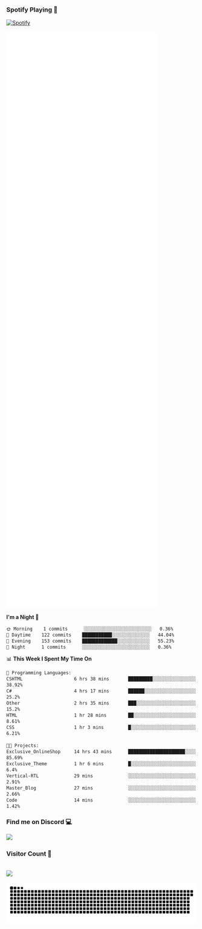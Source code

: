 ### Spotify Playing 🎵
[![Spotify](https://spotify-livestats-callme-milad.vercel.app/api/spotify)](https://open.spotify.com/user/314mrt6dxn5cqoxklh3thbwlr6by)

<img align="center" src="/github-metrics.svg" alt="Metrics" width="400">

<!--START_SECTION:waka-->
**I'm a Night 🦉** 

```text
🌞 Morning    1 commits      ░░░░░░░░░░░░░░░░░░░░░░░░░   0.36% 
🌆 Daytime    122 commits    ███████████░░░░░░░░░░░░░░   44.04% 
🌃 Evening    153 commits    █████████████░░░░░░░░░░░░   55.23% 
🌙 Night      1 commits      ░░░░░░░░░░░░░░░░░░░░░░░░░   0.36%

```


📊 **This Week I Spent My Time On** 

```text
💬 Programming Languages: 
CSHTML                   6 hrs 38 mins       █████████░░░░░░░░░░░░░░░░   38.92% 
C#                       4 hrs 17 mins       ██████░░░░░░░░░░░░░░░░░░░   25.2% 
Other                    2 hrs 35 mins       ███░░░░░░░░░░░░░░░░░░░░░░   15.2% 
HTML                     1 hr 28 mins        ██░░░░░░░░░░░░░░░░░░░░░░░   8.61% 
CSS                      1 hr 3 mins         █░░░░░░░░░░░░░░░░░░░░░░░░   6.21%

🐱‍💻 Projects: 
Exclusive_OnlineShop     14 hrs 43 mins      █████████████████████░░░░   85.69% 
Exclusive_Theme          1 hr 6 mins         █░░░░░░░░░░░░░░░░░░░░░░░░   6.4% 
Vertical-RTL             29 mins             ░░░░░░░░░░░░░░░░░░░░░░░░░   2.91% 
Master_Blog              27 mins             ░░░░░░░░░░░░░░░░░░░░░░░░░   2.66% 
Code                     14 mins             ░░░░░░░░░░░░░░░░░░░░░░░░░   1.42%

```


<!--END_SECTION:waka-->

### Find me on Discord 💻
<a href="https://discord.gg/t35EjYprS6" rel="nofollow"> 
  <img src="https://discord.c99.nl/widget/theme-3/977957889358573609.png" data-canonical-src="https://discord.c99.nl/widget/theme-3/977957889358573609.png" style="max-width: 100%;"></a>

### Visitor Count 🔢
<p align="left"> 
  <br>
  <img src="https://profile-counter.glitch.me/callme-devil/count.svg" />
</p>

<img src="https://github.com/callme-devil/callme-devil/blob/output/github-contribution-grid-snake.svg" alt="snake" style="max-width: 100%;">
